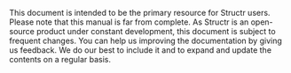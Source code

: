 This document is intended to be the primary resource for Structr users. Please note that this manual is far from complete. As Structr is an open-source product under constant development, this document is subject to frequent changes. You can help us improving the documentation by giving us feedback. We do our best to include it and to expand and update the contents on a regular basis.
